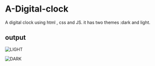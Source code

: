 # A-Digital-clock

A digital clock using html , css and JS.
it has two themes :dark and light. 

## output

![LIGHT](https://user-images.githubusercontent.com/106197989/184627221-d9b06530-5e09-402f-bb98-476b494d1f23.jpg)


![DARK](https://user-images.githubusercontent.com/106197989/184627230-a45c3be0-51eb-4fc0-a763-acd2bf6e2c95.jpg)
